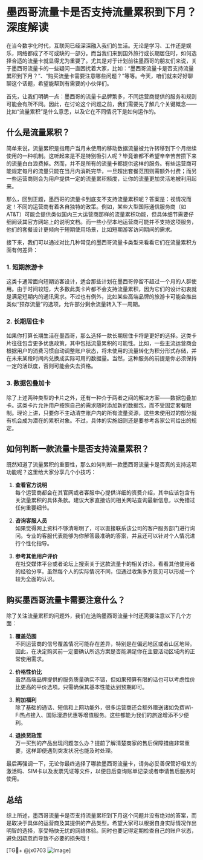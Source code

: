 # 墨西哥流量卡是否支持流量累积到下月？深度解读

在当今数字化时代，互联网已经深深融入我们的生活。无论是学习、工作还是娱乐，网络都成了不可或缺的一部分。而当我们来到国外旅行或长期居住时，如何选择合适的流量卡就显得尤为重要了。尤其是对于计划前往墨西哥的朋友们来说，关于墨西哥流量卡的一些疑问一直困扰着大家，比如：“墨西哥流量卡是否支持流量累积到下月？”、“购买流量卡需要注意哪些问题？”等等。今天，咱们就来好好聊聊这个话题，希望能帮到有需要的小伙伴们。

首先，让我们明确一点：墨西哥的流量卡品牌繁多，不同运营商提供的服务和规则可能会有所不同。因此，在讨论这个问题之前，我们需要先了解几个关键概念——比如“流量累积”是什么意思，以及它在不同情况下是如何运作的。

## 什么是流量累积？

简单来说，流量累积是指用户当月未使用的移动数据流量被允许转移到下个月继续使用的一种机制。这听起来是不是特别吸引人呢？毕竟谁都不希望辛辛苦苦攒下来的流量白白浪费掉。然而，并不是所有的流量卡都提供这样的服务。有些运营商可能规定每月的流量只能在当月内消耗完毕，一旦超出套餐范围则需额外付费；而另一些运营商则会为用户提供一定的流量累积额度，让你的流量更加灵活地被利用起来。

那么，回到正题，墨西哥的流量卡到底支不支持流量累积呢？答案是：视情况而定！不同的运营商有着各自独特的政策。例如，某些大型国际通信服务商（如AT&T）可能会提供类似国内三大运营商那样的流量累积功能，但具体细节需要仔细阅读其官方网站上的说明文档。而一些小型本地运营商可能并不支持这项服务，他们的套餐设计更倾向于短期使用场景，比如短期游客访问期间的需求。

接下来，我们可以通过对比几种常见的墨西哥流量卡类型来看看它们在流量累积方面有何差异：

### 1. 短期旅游卡
这类卡通常面向短期访客设计，适合那些计划在墨西哥停留不超过一个月的人群使用。由于时间较短，大多数此类卡片都不会支持流量累积，因为它们的设计初衷就是满足短期内的通讯需求。不过也有例外，比如某些高端品牌的旅游卡可能会推出类似“预存流量”的选项，允许部分剩余流量转入下一周期。

### 2. 长期居住卡
如果你打算长期生活在墨西哥，那么选择一款长期居住卡将是更好的选择。这类卡片往往包含更多优惠政策，其中包括流量累积的可能性。比如，一些主流运营商会根据用户的消费习惯自动调整账户状态，将未使用的流量转化为积分形式存储，并在未来某段时间内兑换成实际可用的数据量。当然，这种服务的前提是你必须保持一定的活跃度，否则可能会失去资格。

### 3. 数据包叠加卡
除了上述两种类型的卡片之外，还有一种介于两者之间的解决方案——数据包叠加卡。这类卡片允许用户按照自己的需求随时添加新的数据包，而不受固定套餐限制。理论上讲，只要你不主动清空账户内的所有流量资源，这些未使用过的部分就有机会成为潜在的累积对象。不过，具体的实施细则还是要参考各家公司给出的规定。

## 如何判断一款流量卡是否支持流量累积？

既然知道了流量累积的重要性，那么如何判断一款墨西哥流量卡是否真的支持这项功能呢？这里给大家分享几个小技巧：

1. **查看官方说明**  
   每个运营商都会在其官网或者客服中心提供详细的资费介绍，其中应该包含有关流量累积的具体条款。建议大家直接访问相关网站查询最新信息，以免错过任何重要细节。

2. **咨询客服人员**  
   如果觉得网上资料不够清晰明了，可以直接联系该公司的客户服务部门进行询问。专业的客服代表能够为你解答最准确的答案，并且还可以针对个人情况进行个性化指导。

3. **参考其他用户评价**  
   在社交媒体平台或者论坛上搜索关于这款流量卡的相关讨论，看看其他使用者的经验分享。虽然每个人的实际情况不同，但通过收集多方意见可以形成一个较为全面的认识。

## 购买墨西哥流量卡需要注意什么？

除了关注流量累积的问题外，我们在选购墨西哥流量卡时还需要注意以下几个方面：

1. **覆盖范围**  
   不同运营商的信号覆盖情况可能存在差异，特别是在偏远地区或者山区地带。因此，在决定购买前一定要确认所选方案是否能满足你在主要活动区域内的正常使用需求。

2. **价格性价比**  
   虽然高端品牌提供的服务质量确实不错，但如果预算有限的话也可以考虑性价比更高的平价选项。只需确保其基本性能达到预期即可。

3. **附加福利**  
   除了基础的通话、短信和上网功能外，很多运营商还会额外赠送诸如免费Wi-Fi热点接入、国际漫游优惠等增值服务。这些都能为我们的旅途增添不少便利。

4. **退换货政策**  
   万一买到的产品出现问题怎么办？提前了解清楚商家的售后保障措施非常重要，这样即便遇到突发状况也能及时处理。

最后再强调一下，无论你最终选择了哪款墨西哥流量卡，请务必妥善保管好相关的激活码、SIM卡以及发票凭证等文件，以便日后查询账单记录或者申请售后服务时使用。

## 总结

综上所述，墨西哥流量卡是否支持流量累积到下月这个问题并没有绝对的答案，而是取决于具体的运营商及其提供的产品类型。希望大家可以根据自身实际情况作出明智的选择，享受畅快无忧的网络体验。同时也要记得定期检查自己的账户状态，避免因疏忽而导致不必要的损失哦！

[TG💪+ @jx0703 ![Image](https://github.com/user-attachments/assets/dbca1d08-cadb-493c-b0ec-ad6f7a83f270)]